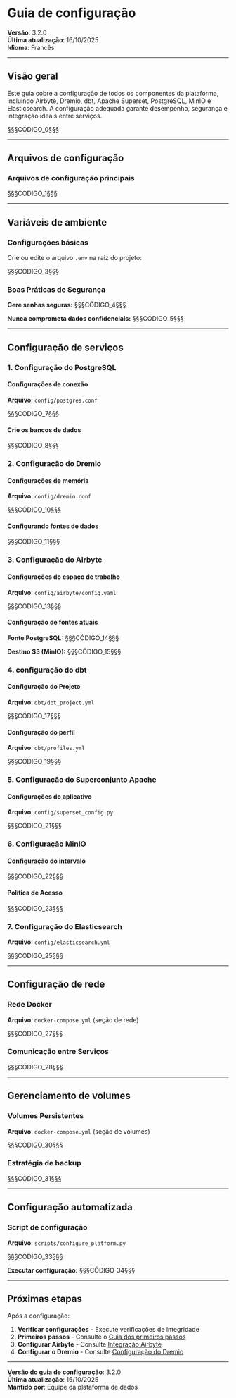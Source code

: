# Guia de configuração

**Versão**: 3.2.0  
**Última atualização**: 16/10/2025  
**Idioma**: Francês

---

## Visão geral

Este guia cobre a configuração de todos os componentes da plataforma, incluindo Airbyte, Dremio, dbt, Apache Superset, PostgreSQL, MinIO e Elasticsearch. A configuração adequada garante desempenho, segurança e integração ideais entre serviços.

§§§CÓDIGO_0§§§

---

## Arquivos de configuração

### Arquivos de configuração principais

§§§CÓDIGO_1§§§

---

## Variáveis ​​de ambiente

### Configurações básicas

Crie ou edite o arquivo `.env` na raiz do projeto:

§§§CÓDIGO_3§§§

### Boas Práticas de Segurança

**Gere senhas seguras:**
§§§CÓDIGO_4§§§

**Nunca comprometa dados confidenciais:**
§§§CÓDIGO_5§§§

---

## Configuração de serviços

### 1. Configuração do PostgreSQL

#### Configurações de conexão

**Arquivo**: `config/postgres.conf`

§§§CÓDIGO_7§§§

#### Crie os bancos de dados

§§§CÓDIGO_8§§§

### 2. Configuração do Dremio

#### Configurações de memória

**Arquivo**: `config/dremio.conf`

§§§CÓDIGO_10§§§

#### Configurando fontes de dados

§§§CÓDIGO_11§§§

### 3. Configuração do Airbyte

#### Configurações do espaço de trabalho

**Arquivo**: `config/airbyte/config.yaml`

§§§CÓDIGO_13§§§

#### Configuração de fontes atuais

**Fonte PostgreSQL:**
§§§CÓDIGO_14§§§

**Destino S3 (MinIO):**
§§§CÓDIGO_15§§§

### 4. configuração do dbt

#### Configuração do Projeto

**Arquivo**: `dbt/dbt_project.yml`

§§§CÓDIGO_17§§§

#### Configuração do perfil

**Arquivo**: `dbt/profiles.yml`

§§§CÓDIGO_19§§§

### 5. Configuração do Superconjunto Apache

#### Configurações do aplicativo

**Arquivo**: `config/superset_config.py`

§§§CÓDIGO_21§§§

### 6. Configuração MinIO

#### Configuração do intervalo

§§§CÓDIGO_22§§§

#### Política de Acesso

§§§CÓDIGO_23§§§

### 7. Configuração do Elasticsearch

**Arquivo**: `config/elasticsearch.yml`

§§§CÓDIGO_25§§§

---

## Configuração de rede

### Rede Docker

**Arquivo**: `docker-compose.yml` (seção de rede)

§§§CÓDIGO_27§§§

### Comunicação entre Serviços

§§§CÓDIGO_28§§§

---

## Gerenciamento de volumes

### Volumes Persistentes

**Arquivo**: `docker-compose.yml` (seção de volumes)

§§§CÓDIGO_30§§§

### Estratégia de backup

§§§CÓDIGO_31§§§

---

## Configuração automatizada

### Script de configuração

**Arquivo**: `scripts/configure_platform.py`

§§§CÓDIGO_33§§§

**Executar configuração:**
§§§CÓDIGO_34§§§

---

## Próximas etapas

Após a configuração:

1. **Verificar configurações** - Execute verificações de integridade
2. **Primeiros passos** - Consulte o [Guia dos primeiros passos](first-steps.md)
3. **Configurar Airbyte** - Consulte [Integração Airbyte](../guides/airbyte-integration.md)
4. **Configurar o Dremio** - Consulte [Configuração do Dremio](../guides/dremio-setup.md)

---

**Versão do guia de configuração**: 3.2.0  
**Última atualização**: 16/10/2025  
**Mantido por**: Equipe da plataforma de dados